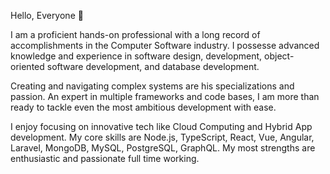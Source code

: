 Hello, Everyone 🟟

I am a proficient hands-on professional with a long record of accomplishments in the Computer Software industry. I possesse advanced knowledge and experience in software design, development, object-oriented software development, and database development.

Creating and navigating complex systems are his specializations and passion. An expert in multiple frameworks and code bases, I am more than ready to tackle even the most ambitious development with ease.

I enjoy focusing on innovative tech like Cloud Computing and Hybrid App development. My core skills are  Node.js, TypeScript, React, Vue, Angular, Laravel, MongoDB, MySQL, PostgreSQL, GraphQL. My most strengths are enthusiastic and passionate full time working.
